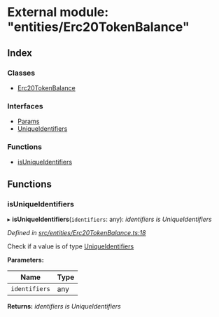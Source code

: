 # External module: "entities/Erc20TokenBalance"

## Index

### Classes

- [Erc20TokenBalance](../classes/_entities_erc20tokenbalance_.erc20tokenbalance.md)

### Interfaces

- [Params](../interfaces/_entities_erc20tokenbalance_.params.md)
- [UniqueIdentifiers](../interfaces/_entities_erc20tokenbalance_.uniqueidentifiers.md)

### Functions

- [isUniqueIdentifiers](_entities_erc20tokenbalance_.md#isuniqueidentifiers)

## Functions

### isUniqueIdentifiers

▸ **isUniqueIdentifiers**(`identifiers`: any): _identifiers is UniqueIdentifiers_

_Defined in [src/entities/Erc20TokenBalance.ts:18](https://github.com/PolymathNetwork/polymath-sdk/blob/a1cd5e3/src/entities/Erc20TokenBalance.ts#L18)_

Check if a value is of type [UniqueIdentifiers](../interfaces/_entities_erc20tokenbalance_.uniqueidentifiers.md)

**Parameters:**

| Name          | Type |
| ------------- | ---- |
| `identifiers` | any  |

**Returns:** _identifiers is UniqueIdentifiers_
